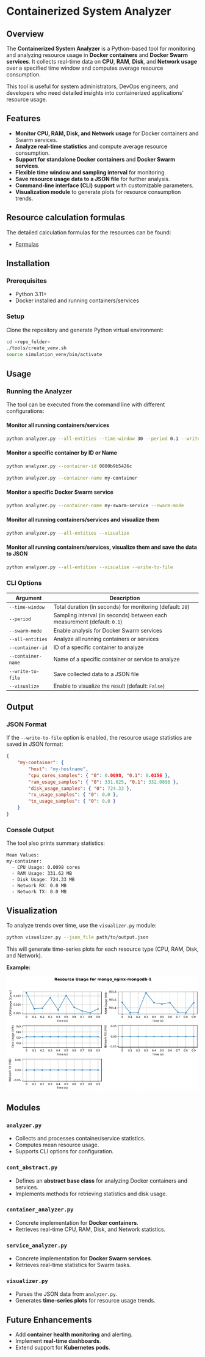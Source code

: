 # Containerized System Analyzer

## Overview

The **Containerized System Analyzer** is a Python-based tool for monitoring and analyzing
resource usage in **Docker containers** and **Docker Swarm services**.
It collects real-time data on **CPU**, **RAM**, **Disk**, and **Network usage** over a
specified time window and computes average resource consumption.

This tool is useful for system administrators, DevOps engineers,
and developers who need detailed insights into containerized applications' resource usage.

## Features

- **Monitor CPU, RAM, Disk, and Network usage** for Docker containers and Swarm services.
- **Analyze real-time statistics** and compute average resource consumption.
- **Support for standalone Docker containers** and **Docker Swarm services**.
- **Flexible time window and sampling interval** for monitoring.
- **Save resource usage data to a JSON file** for further analysis.
- **Command-line interface (CLI) support** with customizable parameters.
- **Visualization module** to generate plots for resource consumption trends.

## Resource calculation formulas

The detailed calculation formulas for the resources can be found:

- [Formulas](analyzer_formulas.md)

## Installation

### Prerequisites

- Python 3.11+
- Docker installed and running containers/services

### Setup

Clone the repository and generate Python virtual environment:

```sh
cd <repo_folder>
./tools/create_venv.sh
source simulation_venv/bin/activate
```

## Usage

### Running the Analyzer

The tool can be executed from the command line with different configurations:

#### Monitor all running containers/services

```sh
python analyzer.py --all-entities --time-window 30 --period 0.1 --write-to-file
```
#### Monitor a specific container by ID or Name

```sh
python analyzer.py --container-id 0800b9b5426c
```

```sh
python analyzer.py --container-name my-container
```

#### Monitor a specific Docker Swarm service

```sh
python analyzer.py --container-name my-swarm-service --swarm-mode
```

#### Monitor all running containers/services and visualize them

```sh
python analyzer.py --all-entities --visualize
```

#### Monitor all running containers/services, visualize them and save the data to JSON

```sh
python analyzer.py --all-entities --visualize --write-to-file
```

### CLI Options

| Argument           | Description                                                              |
|--------------------|--------------------------------------------------------------------------|
| `--time-window`    | Total duration (in seconds) for monitoring (default: `20`)               |
| `--period`         | Sampling interval (in seconds) between each measurement (default: `0.1`) |
| `--swarm-mode`     | Enable analysis for Docker Swarm services                                |
| `--all-entities`   | Analyze all running containers or services                               |
| `--container-id`   | ID of a specific container to analyze                                    |
| `--container-name` | Name of a specific container or service to analyze                       |
| `--write-to-file`  | Save collected data to a JSON file                                       |
| `--visualize`      | Enable to visualize the result (default: `False`)                        |

## Output

### JSON Format

If the `--write-to-file` option is enabled, the resource usage statistics are saved in JSON format:

```json
{
    "my-container": {
        "host": "my-hostname",
        "cpu_cores_samples": { "0": 0.0098, "0.1": 0.0156 },
        "ram_usage_samples": { "0": 331.625, "0.1": 332.0898 },
        "disk_usage_samples": { "0": 724.33 },
        "rx_usage_samples": { "0": 0.0 },
        "tx_usage_samples": { "0": 0.0 }
    }
}
```

### Console Output

The tool also prints summary statistics:

```
Mean Values:
my-container:
  - CPU Usage: 0.0098 cores
  - RAM Usage: 331.62 MB
  - Disk Usage: 724.33 MB
  - Network RX: 0.0 MB
  - Network TX: 0.0 MB
```

## Visualization

To analyze trends over time, use the `visualizer.py` module:

```sh
python visualizer.py --json_file path/to/output.json
```

This will generate time-series plots for each resource type (CPU, RAM, Disk, and Network).

**Example:**

![visualizer](imgs/visualizer.png)

## Modules

### `analyzer.py`

- Collects and processes container/service statistics.
- Computes mean resource usage.
- Supports CLI options for configuration.

### `cont_abstract.py`

- Defines an **abstract base class** for analyzing Docker containers and services.
- Implements methods for retrieving statistics and disk usage.

### `container_analyzer.py`

- Concrete implementation for **Docker containers**.
- Retrieves real-time CPU, RAM, Disk, and Network statistics.

### `service_analyzer.py`

- Concrete implementation for **Docker Swarm services**.
- Retrieves real-time statistics for Swarm tasks.

### `visualizer.py`

- Parses the JSON data from `analyzer.py`.
- Generates **time-series plots** for resource usage trends.

## Future Enhancements

- Add **container health monitoring** and alerting.
- Implement **real-time dashboards**.
- Extend support for **Kubernetes pods**.
